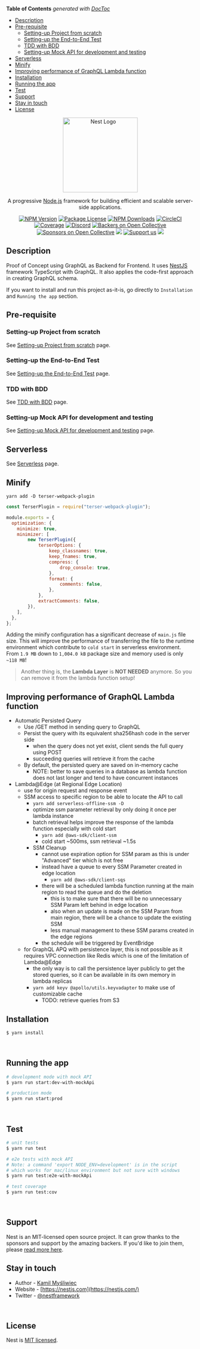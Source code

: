 <!-- START doctoc generated TOC please keep comment here to allow auto update -->
<!-- DON'T EDIT THIS SECTION, INSTEAD RE-RUN doctoc TO UPDATE -->
**Table of Contents**  *generated with [DocToc](https://github.com/thlorenz/doctoc)*

- [Description](#description)
- [Pre-requisite](#pre-requisite)
  - [Setting-up Project from scratch](#setting-up-project-from-scratch)
  - [Setting-up the End-to-End Test](#setting-up-the-end-to-end-test)
  - [TDD with BDD](#tdd-with-bdd)
  - [Setting-up Mock API for development and testing](#setting-up-mock-api-for-development-and-testing)
- [Serverless](#serverless)
- [Minify](#minify)
- [Improving performance of GraphQL Lambda function](#improving-performance-of-graphql-lambda-function)
- [Installation](#installation)
- [Running the app](#running-the-app)
- [Test](#test)
- [Support](#support)
- [Stay in touch](#stay-in-touch)
- [License](#license)

<!-- END doctoc generated TOC please keep comment here to allow auto update -->

<p align="center">
  <a href="http://nestjs.com/" target="blank"><img src="https://nestjs.com/img/logo-small.svg" width="200" alt="Nest Logo" /></a>
</p>

[circleci-image]: https://img.shields.io/circleci/build/github/nestjs/nest/master?token=abc123def456
[circleci-url]: https://circleci.com/gh/nestjs/nest

  <p align="center">A progressive <a href="http://nodejs.org" target="_blank">Node.js</a> framework for building efficient and scalable server-side applications.</p>
    <p align="center">
<a href="https://www.npmjs.com/~nestjscore" target="_blank"><img src="https://img.shields.io/npm/v/@nestjs/core.svg" alt="NPM Version" /></a>
<a href="https://www.npmjs.com/~nestjscore" target="_blank"><img src="https://img.shields.io/npm/l/@nestjs/core.svg" alt="Package License" /></a>
<a href="https://www.npmjs.com/~nestjscore" target="_blank"><img src="https://img.shields.io/npm/dm/@nestjs/common.svg" alt="NPM Downloads" /></a>
<a href="https://circleci.com/gh/nestjs/nest" target="_blank"><img src="https://img.shields.io/circleci/build/github/nestjs/nest/master" alt="CircleCI" /></a>
<a href="https://coveralls.io/github/nestjs/nest?branch=master" target="_blank"><img src="https://coveralls.io/repos/github/nestjs/nest/badge.svg?branch=master#9" alt="Coverage" /></a>
<a href="https://discord.gg/G7Qnnhy" target="_blank"><img src="https://img.shields.io/badge/discord-online-brightgreen.svg" alt="Discord"/></a>
<a href="https://opencollective.com/nest#backer" target="_blank"><img src="https://opencollective.com/nest/backers/badge.svg" alt="Backers on Open Collective" /></a>
<a href="https://opencollective.com/nest#sponsor" target="_blank"><img src="https://opencollective.com/nest/sponsors/badge.svg" alt="Sponsors on Open Collective" /></a>
  <a href="https://paypal.me/kamilmysliwiec" target="_blank"><img src="https://img.shields.io/badge/Donate-PayPal-ff3f59.svg"/></a>
    <a href="https://opencollective.com/nest#sponsor"  target="_blank"><img src="https://img.shields.io/badge/Support%20us-Open%20Collective-41B883.svg" alt="Support us"></a>
  <a href="https://twitter.com/nestframework" target="_blank"><img src="https://img.shields.io/twitter/follow/nestframework.svg?style=social&label=Follow"></a>
</p>
  <!--[![Backers on Open Collective](https://opencollective.com/nest/backers/badge.svg)](https://opencollective.com/nest#backer)
  [![Sponsors on Open Collective](https://opencollective.com/nest/sponsors/badge.svg)](https://opencollective.com/nest#sponsor)-->

## Description

Proof of Concept using GraphQL as Backend for Frontend. It uses [NestJS](https://github.com/nestjs/nest) framework TypeScript with GraphQL.
It also applies the code-first approach in creating GraphQL schema.

If you want to install and run this project as-it-is, go directly to `Installation` and `Running the app` section.
<br>

## Pre-requisite
### Setting-up Project from scratch
See [Setting-up Project from scratch](docs/SETUP_PROJECT_FROM_SCRATCH.md) page.

### Setting-up the End-to-End Test
See [Setting-up the End-to-End Test](docs/SETUP_TESTING_MODULE.md) page.

### TDD with BDD
See [TDD with BDD](docs/TDD_WITH_BDD.md) page.

### Setting-up Mock API for development and testing
See [Setting-up Mock API for development and testing](docs/SETUP_MOCK_API_FOR_DEV_AND_TEST.md) page.

## Serverless

See [Serverless](docs/SERVERLESS.md) page.

## Minify

`yarn add -D terser-webpack-plugin`

```javascript
const TerserPlugin = require("terser-webpack-plugin");

module.exports = {
  optimization: {
    minimize: true,
    minimizer: [
        new TerserPlugin({
            terserOptions: {
                keep_classnames: true,
                keep_fnames: true,
                compress: {
                    drop_console: true,
                },
                format: {
                    comments: false,
                },
            },
            extractComments: false,
        }),
    ],
  },
};
```

Adding the minify configuration has a significant decrease of `main.js` file size.  This will improve the performance of transferring the file to the runtime environment which contribute to `cold start` in serverless environment.  From `1.9 MB` down to `1,004.0 kB` package size and memory used is only `~118 MB`!

> Another thing is, the **Lambda Layer** is **NOT NEEDED** anymore. 
> So you can remove it from the lambda function setup!

## Improving performance of GraphQL Lambda function

- Automatic Persisted Query
  - Use /GET method in sending query to GraphQL
  - Persist the query with its equivalent sha256hash code in the server side
    - when the query does not yet exist, client sends the full query using POST
    - succeeding queries will retrieve it from the cache
  - By default, the persisted query are saved on in-memory cache
    - NOTE: better to save queries in a database as lambda function does not last longer and tend to have concurrent instances
- Lambda@Edge (at Regional Edge Location)
  - use for origin request and response event
  - SSM access to specific region to be able to locate the API to call
    - `yarn add serverless-offline-ssm -D`
    - optimize ssm parameter retrieval by only doing it once per lambda instance
    - batch retrieval helps improve the response of the lambda function especially with cold start
      - `yarn add @aws-sdk/client-ssm`
      - cold start ~500ms, ssm retrieval ~1.5s
    - SSM Cleanup
      - cannot use expiration option for SSM param as this is under "Advanced" tier which is not free
      - instead have a queue to every SSM Parameter created in edge location
        - `yarn add @aws-sdk/client-sqs`
      - there will be a scheduled lambda function running at the main region to read the queue and do the deletion
        - this is to make sure that there will be no unnecessary SSM Param left behind in edge location
        - also when an update is made on the SSM Param from main region, there will be a chance to update the existing SSM 
        - less manual management to these SSM params created in the edge regions
      - the schedule will be triggered by EventBridge
  - for GraphQL APQ with persistence layer, this is not possible as it requires VPC connection like Redis which is one of the limitation of Lambda@Edge
    - the only way is to call the persistence layer publicly to get the stored queries, so it can be available in its own memory in lambda replicas 
    - `yarn add keyv @apollo/utils.keyvadapter` to make use of customizable cache
      - TODO: retrieve queries from S3


## Installation

```bash
$ yarn install
```
<br>

## Running the app

```bash
# development mode with mock API
$ yarn run start:dev-with-mockApi

# production mode
$ yarn run start:prod
```
<br>

## Test

```bash
# unit tests
$ yarn run test

# e2e tests with mock API
# Note: a command 'export NODE_ENV=development' is in the script 
# which works for mac/linux environment but not sure with windows 
$ yarn run test:e2e-with-mockApi

# test coverage
$ yarn run test:cov
```
<br>

## Support

Nest is an MIT-licensed open source project. It can grow thanks to the sponsors and support by the amazing backers. If you'd like to join them, please [read more here](https://docs.nestjs.com/support).
<br>

## Stay in touch

- Author - [Kamil Myśliwiec](https://kamilmysliwiec.com)
- Website - [https://nestjs.com](https://nestjs.com/)
- Twitter - [@nestframework](https://twitter.com/nestframework)
<br>

## License

Nest is [MIT licensed](LICENSE).
